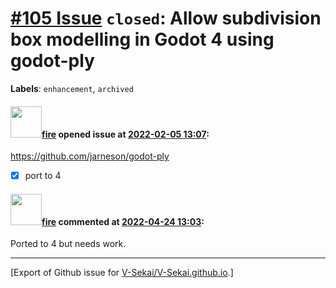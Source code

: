 # [\#105 Issue](https://github.com/V-Sekai/V-Sekai.github.io/issues/105) `closed`: Allow subdivision box modelling in Godot 4 using godot-ply
**Labels**: `enhancement`, `archived`


#### <img src="https://avatars.githubusercontent.com/u/32321?u=c2e06a3d2b49a467aa907e54aa259516440267cc&v=4" width="50">[fire](https://github.com/fire) opened issue at [2022-02-05 13:07](https://github.com/V-Sekai/V-Sekai.github.io/issues/105):

https://github.com/jarneson/godot-ply

- [x] port to 4

#### <img src="https://avatars.githubusercontent.com/u/32321?u=c2e06a3d2b49a467aa907e54aa259516440267cc&v=4" width="50">[fire](https://github.com/fire) commented at [2022-04-24 13:03](https://github.com/V-Sekai/V-Sekai.github.io/issues/105#issuecomment-1107837780):

Ported to 4 but needs work.


-------------------------------------------------------------------------------



[Export of Github issue for [V-Sekai/V-Sekai.github.io](https://github.com/V-Sekai/V-Sekai.github.io).]
